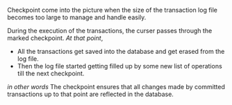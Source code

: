 Checkpoint come into the picture when the size of the transaction log file becomes too large to manage and handle easily.

During the execution of the transactions, the curser passes through the marked checkpoint.
*At that point*,
- All the transactions get saved into the database and get erased from the log file.
- Then the log file started getting filled up by some new list of operations till the next checkpoint.

*in other words*
The checkpoint ensures that all changes made by committed transactions up to that point are reflected in the database.
